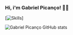 ### Hi, i'm Gabriel Picanço! 🐱‍💻

[![Skills](https://img.shields.io/badge/Python-14354C?style=for-the-badge&logo=python&logoColor=white)]

![Gabriel Picanço GitHub stats](https://github-readme-stats.vercel.app/api?username=GabrielPicanco&show_icons=true&theme=radical)
